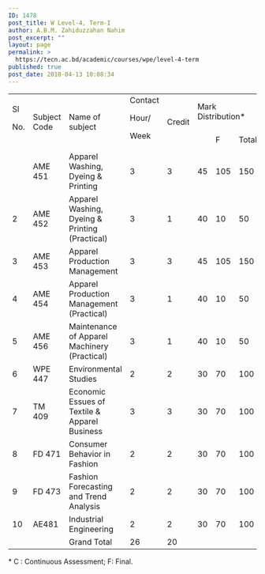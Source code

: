 ```yaml
---
ID: 1478
post_title: W Level-4, Term-I
author: A.B.M. Zahiduzzahan Nahim
post_excerpt: ""
layout: page
permalink: >
  https://tecn.ac.bd/academic/courses/wpe/level-4-term
published: true
post_date: 2018-04-13 10:08:34
---
```

<table width="632">
<tbody>
<tr>
<td rowspan="2" width="33">Sl

No.</td>
<td rowspan="2" width="87">Subject Code</td>
<td rowspan="2" width="228">Name of subject</td>
<td rowspan="2" width="57">Contact

Hour/

Week</td>
<td rowspan="2" width="56">Credit</td>
<td colspan="3" width="170">Mark Distribution*</td>
</tr>
<tr>
<td width="57"></td>
<td width="56">F</td>
<td width="56">Total</td>
</tr>
<tr>
<td width="33"></td>
<td width="87">AME 451</td>
<td width="228">Apparel Washing, Dyeing &amp; Printing</td>
<td width="57">3</td>
<td width="56">3</td>
<td width="57">45</td>
<td width="56">105</td>
<td width="56">150</td>
</tr>
<tr>
<td width="33">2</td>
<td width="87">AME 452</td>
<td width="228">Apparel Washing, Dyeing &amp; Printing (Practical)</td>
<td width="57">3</td>
<td width="56">1</td>
<td width="57">40</td>
<td width="56">10</td>
<td width="56">50</td>
</tr>
<tr>
<td width="33">3</td>
<td width="87">AME 453</td>
<td width="228">Apparel Production Management</td>
<td width="57">3</td>
<td width="56">3</td>
<td width="57">45</td>
<td width="56">105</td>
<td width="56">150</td>
</tr>
<tr>
<td width="33">4</td>
<td width="87">AME 454</td>
<td width="228">Apparel Production Management (Practical)</td>
<td width="57">3</td>
<td width="56">1</td>
<td width="57">40</td>
<td width="56">10</td>
<td width="56">50</td>
</tr>
<tr>
<td width="33">5</td>
<td width="87">AME 456</td>
<td width="228">Maintenance of Apparel Machinery (Practical)</td>
<td width="57">3</td>
<td width="56">1</td>
<td width="57">40</td>
<td width="56">10</td>
<td width="56">50</td>
</tr>
<tr>
<td width="33">6</td>
<td width="87">WPE 447</td>
<td width="228">Environmental Studies</td>
<td width="57">2</td>
<td width="56">2</td>
<td width="57">30</td>
<td width="56">70</td>
<td width="56">100</td>
</tr>
<tr>
<td width="33">7</td>
<td width="87">TM 409</td>
<td width="228">Economic Essues of Textile &amp; Apparel Business</td>
<td width="57">3</td>
<td width="56">3</td>
<td width="57">30</td>
<td width="56">70</td>
<td width="56">100</td>
</tr>
<tr>
<td width="33">8</td>
<td width="87">FD 471</td>
<td width="228">Consumer Behavior in Fashion</td>
<td width="57">2</td>
<td width="56">2</td>
<td width="57">30</td>
<td width="56">70</td>
<td width="56">100</td>
</tr>
<tr>
<td width="33">9</td>
<td width="87">FD 473</td>
<td width="228">Fashion Forecasting and Trend Analysis</td>
<td width="57">2</td>
<td width="56">2</td>
<td width="57">30</td>
<td width="56">70</td>
<td width="56">100</td>
</tr>
<tr>
<td width="33">10</td>
<td width="87">AE481</td>
<td width="228">Industrial Engineering</td>
<td width="57">2</td>
<td width="56">2</td>
<td width="57">30</td>
<td width="56">70</td>
<td width="56">100</td>
</tr>
<tr>
<td width="33"></td>
<td width="87"></td>
<td width="228">Grand Total</td>
<td width="57">26</td>
<td width="56">20</td>
<td width="57"></td>
<td width="56"></td>
<td width="56"></td>
</tr>
</tbody>
</table>
* C : Continuous Assessment; F: Final.